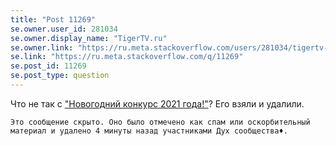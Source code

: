 ```yaml
---
title: "Post 11269"
se.owner.user_id: 281034
se.owner.display_name: "TigerTV.ru"
se.owner.link: "https://ru.meta.stackoverflow.com/users/281034/tigertv-ru"
se.link: "https://ru.meta.stackoverflow.com/q/11269"
se.post_id: 11269
se.post_type: question
---
```

<p>Что не так с <a href="https://ru.stackoverflow.com/q/1225740/281034">&quot;Новогодний конкурс 2021 года!&quot;</a>? Eго взяли и удалили.</p>
<pre><code>Это сообщение скрыто. Оно было отмечено как спам или оскорбительный материал и удалено 4 минуты назад участниками Дух сообщества♦.
</code></pre>
